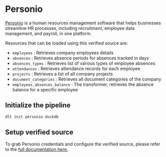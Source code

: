 # Personio
[Personio](https://personio.de/) is a human resources management software that helps businesses
streamline HR processes, including recruitment, employee data management, and payroll, in one
platform.

Resources that can be loaded using this verified source are:
- `employees` : Retrieves company employees details
- `absences` : Retrieves absence periods for absences tracked in days
- `absences_types` : Retrieves list of various types of employee absences
- `attendances` : Retrieves attendance records for each employee
- `projects` : Retrieves a list of all company projects
- `document_categories` : Retrieves all document categories of the company
- `employees_absences_balance` : The transformer, retrieves the absence balance for a specific employee

## Initialize the pipeline

```bash
dlt init personio duckdb
```

## Setup verified source

To grab Personio credentials and configure the verified source, please refer to the
[full documentation here.](https://dlthub.com/docs/dlt-ecosystem/verified-sources/personio#grab-credentials)